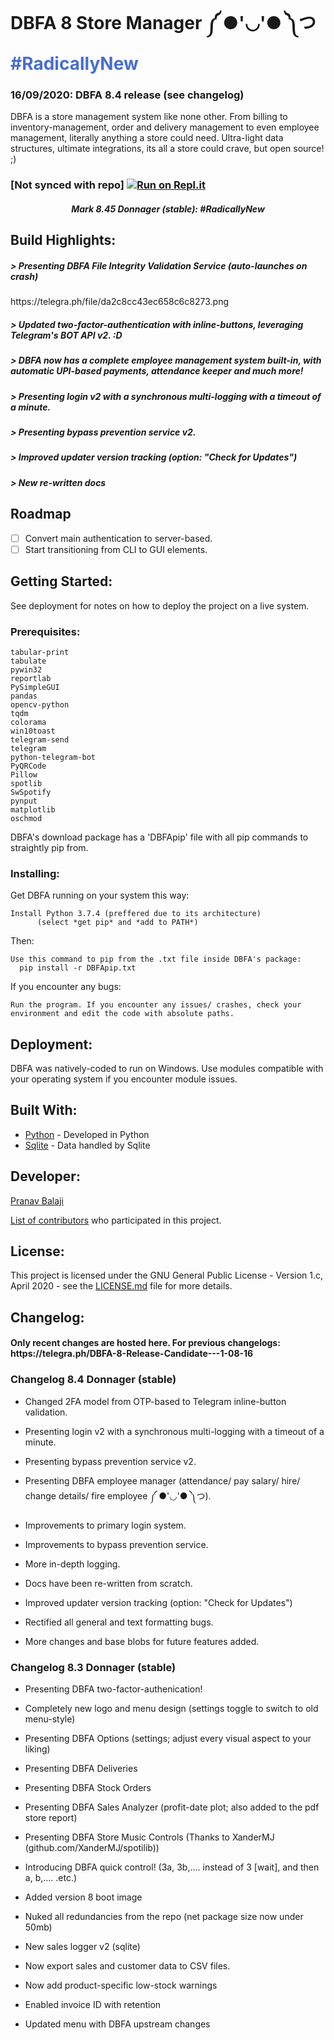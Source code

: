 # DBFA 8 Store Manager ༼ ●'◡'● ༽つ <span style="color: #496dd0">#RadicallyNew</span>
### 16/09/2020: DBFA 8.4 release (see changelog)
  
   
DBFA is a store management system like none other. From billing to inventory-management, order and delivery management to even employee management, literally anything a store could need. Ultra-light data structures, ultimate integrations, its all a store could crave, but open source! ;)

### [Not synced with repo] [![Run on Repl.it](https://repl.it/badge/github/deltaonealpha/DBFA)](https://repl.it/github/deltaonealpha/DBFA)

<h5 align="center">Mark 8.45 Donnager (stable): #RadicallyNew </h5>

## Build Highlights:
<h5>> Presenting DBFA File Integrity Validation Service (auto-launches on crash) </h5> 
https://telegra.ph/file/da2c8cc43ec658c6c8273.png
<h5>> Updated two-factor-authentication with inline-buttons, leveraging Telegram's BOT API v2. :D</h5>
<h5>> DBFA now has a complete employee management system built-in, with automatic UPI-based payments, attendance keeper and much more!</h5>
<h5>> Presenting login v2 with a synchronous multi-logging with a timeout of a minute.
<h5>> Presenting bypass prevention service v2.
<h5>> Improved updater version tracking (option: "Check for Updates")
<h5>> New re-written docs</h5>

## Roadmap
- [ ] Convert main authentication to server-based.
- [ ] Start transitioning from CLI to GUI elements.

## Getting Started:
See deployment for notes on how to deploy the project on a live system.

### Prerequisites:

```
tabular-print
tabulate
pywin32
reportlab
PySimpleGUI
pandas
opencv-python
tqdm
colorama
win10toast
telegram-send
telegram
python-telegram-bot
PyQRCode
Pillow
spotlib
SwSpotify
pynput
matplotlib
oschmod
```
DBFA's download package has a 'DBFApip' file with all pip commands to straightly pip from.

### Installing:
Get DBFA running on your system this way:

```
Install Python 3.7.4 (preffered due to its architecture)
      (select *get pip* and *add to PATH*)
```

Then:
```
Use this command to pip from the .txt file inside DBFA's package:
  pip install -r DBFApip.txt
```

If you encounter any bugs:
```
Run the program. If you encounter any issues/ crashes, check your environment and edit the code with absolute paths.
```

## Deployment:
DBFA was natively-coded to run on Windows. Use modules compatible with your operating system if you encounter module issues.


## Built With:
* [Python](https://www.python.org/) - Developed in Python
* [Sqlite](https://www.sqlite.org/index.html) - Data handled by Sqlite


## Developer:
<p><a href="https://t.me/deltaonealpha">Pranav Balaji</p>

List of [contributors](https://github.com/deltaonealpha/DBFA/contributors) who participated in this project.

## License:
This project is licensed under the GNU General Public License - Version 1.c, April 2020 - see the [LICENSE.md](LICENSE.md) file for more details.

## Changelog:
<h4>Only recent changes are hosted here. For previous changelogs: https://telegra.ph/DBFA-8-Release-Candidate---1-08-16</h4>

<h3>Changelog 8.4 Donnager (stable)</h3>

- Changed 2FA model from OTP-based to Telegram inline-button validation.

- Presenting login v2 with a synchronous multi-logging with a timeout of a minute.

- Presenting bypass prevention service v2.

- Presenting DBFA employee manager (attendance/ pay salary/ hire/ change details/ fire employee ༼ ●'◡'● ༽つ).

- Improvements to primary login system.

- Improvements to bypass prevention service.

- More in-depth logging.

- Docs have been re-written from scratch.

- Improved updater version tracking (option: "Check for Updates")

- Rectified all general and text formatting bugs.

- More changes and base blobs for future features added.

<h3>Changelog 8.3 Donnager (stable)</h3>

-    Presenting DBFA two-factor-authenication!

-    Completely new logo and menu design (settings toggle to switch to old menu-style)


-    Presenting DBFA Options (settings; adjust every visual aspect to your liking)

-    Presenting DBFA Deliveries 

-    Presenting DBFA Stock Orders

-    Presenting DBFA Sales Analyzer (profit-date plot; also added to the pdf store report)

-    Presenting DBFA Store Music Controls (Thanks to XanderMJ (github.com/XanderMJ/spotilib))

-    Introducing DBFA quick control! (3a, 3b,.... instead of 3 [wait], and then a, b,.... .etc.)



-    Added version 8 boot image

-    Nuked all redundancies from the repo (net package size now under 50mb)

-    New sales logger v2 (sqlite)

-    Now export sales and customer data to CSV files.

-    Now add product-specific low-stock warnings     

-    Enabled invoice ID with retention

-    Updated menu with DBFA upstream changes



